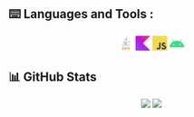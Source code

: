 ## ⌨️ Languages and Tools :
<div align="center">
<img alt="Java" width="26px" src="https://raw.githubusercontent.com/github/explore/80688e429a7d4ef2fca1e82350fe8e3517d3494d/topics/java/java.png" />
<img alt="Kotlin" width="26px" src="https://raw.githubusercontent.com/github/explore/80688e429a7d4ef2fca1e82350fe8e3517d3494d/topics/kotlin/kotlin.png" />
<img alt="JavaScript" width="26px" src="https://raw.githubusercontent.com/github/explore/80688e429a7d4ef2fca1e82350fe8e3517d3494d/topics/javascript/javascript.png" />
<img alt="Android" width="26px" src="https://raw.githubusercontent.com/github/explore/80688e429a7d4ef2fca1e82350fe8e3517d3494d/topics/android/android.png" />
</div>

## 📊 GitHub Stats
<div align="center">
  <img src="https://github-readme-streak-stats.herokuapp.com/?user=CptbeffHeart&theme=nightowl&hide_border=true" width="49%" />
  <img src="https://github-readme-stats-zeta-wine.vercel.app/api?username=CptbeffHeart&show_icons=true&theme=tokyonight&hide_title=false&include_all_commits=true&hide_border=true" width="49%" />
</div>
